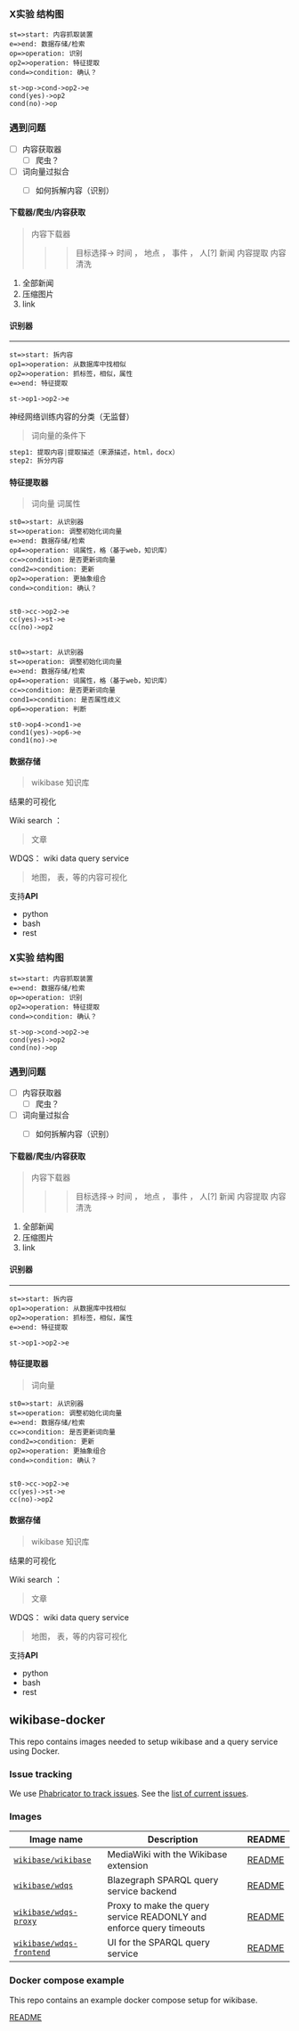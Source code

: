 ### X实验 结构图


```flow
st=>start: 内容抓取装置
e=>end: 数据存储/检索
op=>operation: 识别
op2=>operation: 特征提取
cond=>condition: 确认？

st->op->cond->op2->e
cond(yes)->op2
cond(no)->op
```

### 遇到问题

- [ ] 内容获取器
	- [ ] 爬虫？
- [ ] 词向量过拟合
	- [ ] 如何拆解内容（识别）


#### 下载器/爬虫/内容获取

> 内容下载器
> >> 目标选择-> 时间 ， 地点 ， 事件 ， 人[?] 新闻
> > 内容提取
> > 内容清洗

1. 全部新闻
2. 压缩图片
3. link


#### 识别器
---

```flow
st=>start: 拆内容
op1=>operation: 从数据库中找相似
op2=>operation: 抓标签，相似，属性
e=>end: 特征提取

st->op1->op2->e
```

神经网络训练内容的分类（无监督）

> 词向量的条件下

```py
step1: 提取内容|提取描述（来源描述，html，docx）
step2: 拆分内容
```


#### 特征提取器

> 词向量
> 词属性

```flow
st0=>start: 从识别器
st=>operation: 调整初始化词向量
e=>end: 数据存储/检索
op4=>operation: 词属性，格（基于web，知识库）
cc=>condition: 是否更新词向量
cond2=>condition: 更新
op2=>operation: 更抽象组合
cond=>condition: 确认？


st0->cc->op2->e
cc(yes)->st->e
cc(no)->op2


```

```flow
st0=>start: 从识别器
st=>operation: 调整初始化词向量
e=>end: 数据存储/检索
op4=>operation: 词属性，格（基于web，知识库）
cc=>condition: 是否更新词向量
cond1=>condition: 是否属性歧义
op6=>operation: 判断

st0->op4->cond1->e
cond1(yes)->op6->e
cond1(no)->e

```




#### 数据存储

> wikibase 知识库

结果的可视化

Wiki search ：
> 文章

WDQS： wiki data query service

> 地图， 表，等的内容可视化

支持**API**

 * python
 * bash
 * rest



### X实验 结构图


```flow
st=>start: 内容抓取装置
e=>end: 数据存储/检索
op=>operation: 识别
op2=>operation: 特征提取
cond=>condition: 确认？

st->op->cond->op2->e
cond(yes)->op2
cond(no)->op
```

### 遇到问题

- [ ] 内容获取器
	- [ ] 爬虫？
- [ ] 词向量过拟合
	- [ ] 如何拆解内容（识别）


#### 下载器/爬虫/内容获取

> 内容下载器
> >> 目标选择-> 时间 ， 地点 ， 事件 ， 人[?] 新闻
> > 内容提取
> > 内容清洗

1. 全部新闻
2. 压缩图片
3. link


#### 识别器
---

```flow
st=>start: 拆内容
op1=>operation: 从数据库中找相似
op2=>operation: 抓标签，相似，属性
e=>end: 特征提取

st->op1->op2->e
```

#### 特征提取器

> 词向量

```flow
st0=>start: 从识别器
st=>operation: 调整初始化词向量
e=>end: 数据存储/检索
cc=>condition: 是否更新词向量
cond2=>condition: 更新
op2=>operation: 更抽象组合
cond=>condition: 确认？


st0->cc->op2->e
cc(yes)->st->e
cc(no)->op2

```




#### 数据存储

> wikibase 知识库

结果的可视化

Wiki search ：
> 文章

WDQS： wiki data query service

> 地图， 表，等的内容可视化

支持**API**

 * python
 * bash
 * rest







## wikibase-docker

This repo contains images needed to setup wikibase and a query service using Docker.

### Issue tracking

We use [Phabricator to track
issues](https://phabricator.wikimedia.org/maniphest/task/edit/form/1/?projects=wikibase-containers). See the [list of current issues](https://phabricator.wikimedia.org/maniphest/?project=wikibase-containers&statuses=open&group=none&order=newest#R).

### Images

Image name               | Description   | README
------------------------ | ------------- | ----------
[`wikibase/wikibase`](https://store.docker.com/community/images/wikibase/wikibase) | MediaWiki with the Wikibase extension| [README](https://github.com/wmde/wikibase-docker/blob/master/wikibase/README.md)
[`wikibase/wdqs`](https://store.docker.com/community/images/wikibase/wdqs) | Blazegraph SPARQL query service backend | [README](https://github.com/wmde/wikibase-docker/blob/master/wdqs/README.md)
[`wikibase/wdqs-proxy`](https://store.docker.com/community/images/wikibase/wdqs-proxy) | Proxy to make the query service READONLY and enforce query timeouts | [README](https://github.com/wmde/wikibase-docker/blob/master/wdqs-proxy/README.md)
[`wikibase/wdqs-frontend`](https://store.docker.com/community/images/wikibase/wdqs-frontend) | UI for the SPARQL query service | [README](https://github.com/wmde/wikibase-docker/blob/master/wdqs-frontend/README.md)

### Docker compose example

This repo contains an example docker compose setup for wikibase.

[README](https://github.com/wmde/wikibase-docker/blob/master/README-compose.md)
